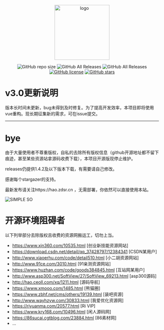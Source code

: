 <p align="center">
  <a href="https://hao.zdsr.cn/" target="_blank">
    <img width="180" src="https://s1.ax1x.com/2020/06/13/tvwVuF.png" alt="logo">
  </a>
</p>
<p align="center">
  <img alt="GitHub repo size" src="https://img.shields.io/github/repo-size/616620131/Simple-Search-Page">
  <img alt="GitHub All Releases" src="https://img.shields.io/github/downloads/616620131/Simple-Search-Page/total">
  <img alt="GitHub All Releases" src="https://img.shields.io/github/downloads/616620131/Simple-Search-Page/latest/total">
  <a href="https://github.com/616620131/Simple-Search-Page/blob/master/LICENSE"><img alt="GitHub license" src="https://img.shields.io/github/license/616620131/Simple-Search-Page"></a>
  <a href="https://github.com/616620131/Simple-Search-Page/stargazers"><img alt="GitHub stars" src="https://img.shields.io/github/stars/616620131/Simple-Search-Page?style=social"></a>
</p>

# v3.0更新说明
版本长时间未更新，bug未得到及时修复。为了提高开发效率，本项目即将使用vue重构。现长期征集新的需求，可在issue提交。

----
# bye
由于大量使用者不尊重版权，自私的去除所有版权信息（github开源地址都不留下痕迹，甚至某些资源站拿源码收费下载），本项目开源版现停止维护。

releases仍提供1.4.2及以下版本下载，有需要请自己修改。

感谢每个stargazer的支持。

最新发布请关注https://hao.zdsr.cn ，无需部署，你依然可以直接使用本站。

![SIMPLE SO](https://s1.ax1x.com/2020/06/13/tvdfXD.png)

# 开源环境阻碍者
以下列举部分去除版权且收费的资源网搬运工，切勿上当。
 - https://www.xjn360.com/10535.html [创业新技能资源网站]
 - https://download.csdn.net/detail/qq_37428797/12384341 [CSDN某用户]
 - http://www.xiaoerhu.com/code/detail510.html [小二胡资源网站]
 - http://www.91ce.com/3010.html [91亲测资源网站]
 - https://www.huzhan.com/code/goods384845.html [互站网某用户]
 - http://www.asp300.net/SoftView/27/SoftView_69213.html [asp300源码]
 - http://hao.ceoll.com/xq/1211.html [源码导航]
 - https://www.xmooo.com/1485.html [熊猫圈]
 - https://www.zbhf.net/cms/others/19139.html [装吧资源]
 - http://www.wayhzyw.com/30833.html [我爱优化资源网]
 - https://riyuanma.com/20577.html [Ri VIP]
 - https://www.kry168.com/10496.html [闲人源码网]
 - https://86sucai.cgtblog.com/23884.html [86素材网]
 - ...
